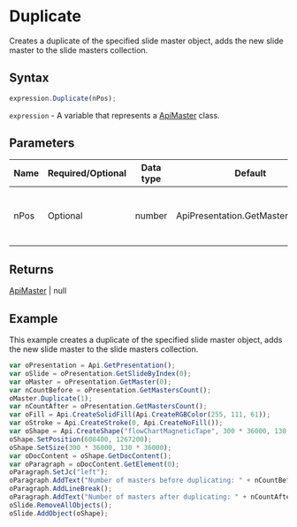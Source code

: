 # Duplicate

Creates a duplicate of the specified slide master object, adds the new slide master to the slide masters collection.

## Syntax

```javascript
expression.Duplicate(nPos);
```

`expression` - A variable that represents a [ApiMaster](../ApiMaster.md) class.

## Parameters

| **Name** | **Required/Optional** | **Data type** | **Default** | **Description** |
| ------------- | ------------- | ------------- | ------------- | ------------- |
| nPos | Optional | number | ApiPresentation.GetMastersCount() | Position where the new slide master will be added. |

## Returns

[ApiMaster](../../ApiMaster/ApiMaster.md) \| null

## Example

This example creates a duplicate of the specified slide master object, adds the new slide master to the slide masters collection.

```javascript editor-
var oPresentation = Api.GetPresentation();
var oSlide = oPresentation.GetSlideByIndex(0);
var oMaster = oPresentation.GetMaster(0);
var nCountBefore = oPresentation.GetMastersCount();
oMaster.Duplicate(1);
var nCountAfter = oPresentation.GetMastersCount();
var oFill = Api.CreateSolidFill(Api.CreateRGBColor(255, 111, 61));
var oStroke = Api.CreateStroke(0, Api.CreateNoFill());
var oShape = Api.CreateShape("flowChartMagneticTape", 300 * 36000, 130 * 36000, oFill, oStroke);
oShape.SetPosition(608400, 1267200);
oShape.SetSize(300 * 36000, 130 * 36000);
var oDocContent = oShape.GetDocContent();
var oParagraph = oDocContent.GetElement(0);
oParagraph.SetJc("left");
oParagraph.AddText("Number of masters before duplicating: " + nCountBefore);
oParagraph.AddLineBreak();
oParagraph.AddText("Number of masters after duplicating: " + nCountAfter);
oSlide.RemoveAllObjects();
oSlide.AddObject(oShape);
```
